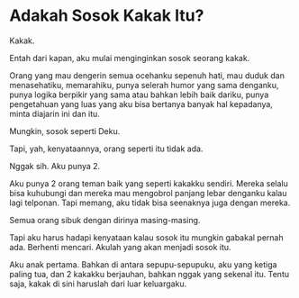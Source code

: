 # Adakah Sosok Kakak Itu?

Kakak.

Entah dari kapan, aku mulai menginginkan sosok seorang kakak.

Orang yang mau dengerin semua ocehanku sepenuh hati, mau duduk dan menasehatiku, memarahiku, punya selerah humor yang sama denganku, punya logika berpikir yang sama atau bahkan lebih baik dariku, punya pengetahuan yang luas yang aku bisa bertanya banyak hal kepadanya, minta diajarin ini dan itu.

Mungkin, sosok seperti Deku.

Tapi, yah, kenyataannya, orang seperti itu tidak ada.

Nggak sih. Aku punya 2.

Aku punya 2 orang teman baik yang seperti kakakku sendiri. Mereka selalu bisa kuhubungi dan mereka mau mengobrol panjang lebar denganku kalau lagi telponan. Tapi memang, aku tidak bisa seenaknya juga dengan mereka.

Semua orang sibuk dengan dirinya masing-masing. 

Tapi aku harus hadapi kenyataan kalau sosok itu mungkin gabakal pernah ada. Berhenti mencari. Akulah yang akan menjadi sosok itu.


Aku anak pertama. Bahkan di antara sepupu-sepupuku, aku yang ketiga paling tua, dan 2 kakakku berjauhan, bahkan nggak yang sekenal itu. Tentu saja, kakak di sini haruslah dari luar keluargaku.

